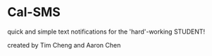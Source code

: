 # Cal-SMS
quick and simple text notifications for the 'hard'-working STUDENT!

created by Tim Cheng and Aaron Chen